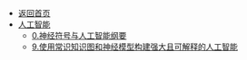 - [返回首页](/)
- [人工智能](人工智能/)
  - [0.神经符号与人工智能纲要](人工智能/0.神经符号与人工智能纲要.md)
  - [9.使用常识知识图和神经模型构建强大且可解释的人工智能](人工智能/9.使用常识知识图和神经模型构建强大且可解释的人工智能.md)
